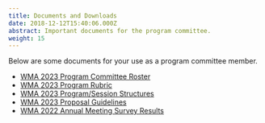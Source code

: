 ```yaml
---
title: Documents and Downloads
date: 2018-12-12T15:40:06.000Z
abstract: Important documents for the program committee.
weight: 15
---
```

Below are some documents for your use as a program committee member.

* [WM﻿A 2023 Program Committee Roster](https://pc.westmuse.org/files/wma2023-pc-roster.xlsx)
* [WMA 2023 Program Rubric](https://pc.westmuse.org/files/wma-2023-program-rubric.docx)
* [W﻿MA 2023 Program/Session Structures](https://pc.westmuse.org/files/wma-2023-program-session-structures.docx)
* [W﻿MA 2023 Proposal Guidelines](https://pc.westmuse.org/files/wma-2023-proposal-guidelines.docx)
* ﻿[WMA 2022 Annual Meeting Survey Result﻿s](https://pc.westmuse.org/files/wma2022-annual-meeting-evaluation.pdf)